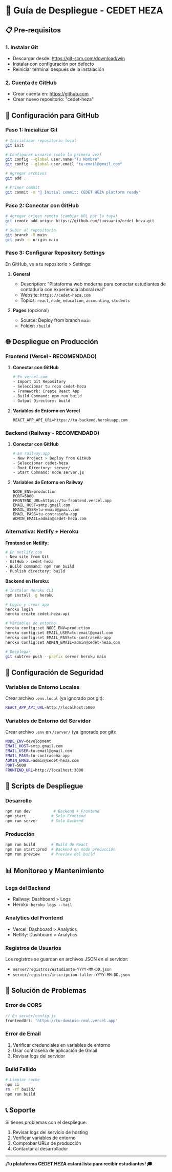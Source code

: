 # 🚀 Guía de Despliegue - CEDET HEZA

## 📋 Pre-requisitos

### 1. **Instalar Git**
- Descargar desde: https://git-scm.com/download/win
- Instalar con configuración por defecto
- Reiniciar terminal después de la instalación

### 2. **Cuenta de GitHub**
- Crear cuenta en: https://github.com
- Crear nuevo repositorio: "cedet-heza"

## 🔧 Configuración para GitHub

### **Paso 1: Inicializar Git**
```bash
# Inicializar repositorio local
git init

# Configurar usuario (solo la primera vez)
git config --global user.name "Tu Nombre"
git config --global user.email "tu-email@gmail.com"

# Agregar archivos
git add .

# Primer commit
git commit -m "🎉 Initial commit: CEDET HEZA platform ready"
```

### **Paso 2: Conectar con GitHub**
```bash
# Agregar origen remoto (cambiar URL por la tuya)
git remote add origin https://github.com/tuusuario/cedet-heza.git

# Subir al repositorio
git branch -M main
git push -u origin main
```

### **Paso 3: Configurar Repository Settings**
En GitHub, ve a tu repositorio > Settings:

1. **General**
   - Description: "Plataforma web moderna para conectar estudiantes de contaduría con experiencia laboral real"
   - Website: `https://cedet-heza.com`
   - Topics: `react`, `node`, `education`, `accounting`, `students`

2. **Pages** (opcional)
   - Source: Deploy from branch `main`
   - Folder: `/build`

## 🌐 Despliegue en Producción

### **Frontend (Vercel - RECOMENDADO)**

1. **Conectar con GitHub**
   ```bash
   # En vercel.com
   - Import Git Repository
   - Seleccionar tu repo cedet-heza
   - Framework: Create React App
   - Build Command: npm run build
   - Output Directory: build
   ```

2. **Variables de Entorno en Vercel**
   ```
   REACT_APP_API_URL=https://tu-backend.herokuapp.com
   ```

### **Backend (Railway - RECOMENDADO)**

1. **Conectar con GitHub**
   ```bash
   # En railway.app
   - New Project > Deploy from GitHub
   - Seleccionar cedet-heza
   - Root Directory: server/
   - Start Command: node server.js
   ```

2. **Variables de Entorno en Railway**
   ```
   NODE_ENV=production
   PORT=5000
   FRONTEND_URL=https://tu-frontend.vercel.app
   EMAIL_HOST=smtp.gmail.com
   EMAIL_USER=tu-email@gmail.com
   EMAIL_PASS=tu-contraseña-app
   ADMIN_EMAIL=admin@cedet-heza.com
   ```

### **Alternativa: Netlify + Heroku**

**Frontend en Netlify:**
```bash
# En netlify.com
- New site from Git
- GitHub > cedet-heza
- Build command: npm run build
- Publish directory: build
```

**Backend en Heroku:**
```bash
# Instalar Heroku CLI
npm install -g heroku

# Login y crear app
heroku login
heroku create cedet-heza-api

# Variables de entorno
heroku config:set NODE_ENV=production
heroku config:set EMAIL_USER=tu-email@gmail.com
heroku config:set EMAIL_PASS=tu-contraseña-app
heroku config:set ADMIN_EMAIL=admin@cedet-heza.com

# Desplegar
git subtree push --prefix server heroku main
```

## 🔐 Configuración de Seguridad

### **Variables de Entorno Locales**
Crear archivo `.env.local` (ya ignorado por git):
```bash
REACT_APP_API_URL=http://localhost:5000
```

### **Variables de Entorno del Servidor**
Crear archivo `.env` en `/server/` (ya ignorado por git):
```bash
NODE_ENV=development
EMAIL_HOST=smtp.gmail.com
EMAIL_USER=tu-email@gmail.com
EMAIL_PASS=tu-contraseña-app
ADMIN_EMAIL=admin@cedet-heza.com
PORT=5000
FRONTEND_URL=http://localhost:3000
```

## 🚀 Scripts de Despliegue

### **Desarrollo**
```bash
npm run dev          # Backend + Frontend
npm start           # Solo Frontend
npm run server      # Solo Backend
```

### **Producción**
```bash
npm run build       # Build de React
npm run start:prod  # Backend en modo producción
npm run preview     # Preview del build
```

## 📊 Monitoreo y Mantenimiento

### **Logs del Backend**
- Railway: Dashboard > Logs
- Heroku: `heroku logs --tail`

### **Analytics del Frontend**
- Vercel: Dashboard > Analytics
- Netlify: Dashboard > Analytics

### **Registros de Usuarios**
Los registros se guardan en archivos JSON en el servidor:
- `server/registros/estudiante-YYYY-MM-DD.json`
- `server/registros/inscripcion-taller-YYYY-MM-DD.json`

## 🔧 Solución de Problemas

### **Error de CORS**
```javascript
// En server/config.js
frontendUrl: 'https://tu-dominio-real.vercel.app'
```

### **Error de Email**
1. Verificar credenciales en variables de entorno
2. Usar contraseña de aplicación de Gmail
3. Revisar logs del servidor

### **Build Fallido**
```bash
# Limpiar cache
npm ci
rm -rf build/
npm run build
```

## 📞 Soporte

Si tienes problemas con el despliegue:
1. Revisar logs del servicio de hosting
2. Verificar variables de entorno
3. Comprobar URLs de producción
4. Contactar al desarrollador

---

**¡Tu plataforma CEDET HEZA estará lista para recibir estudiantes! 🎓** 